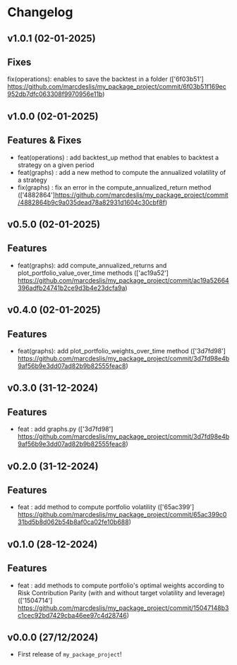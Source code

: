 # Changelog

<!--next-version-placeholder-->

## v1.0.1 (02-01-2025)

## Fixes
fix(operations): enables to save the backtest in a folder (['6f03b51'] https://github.com/marcdeslis/my_package_project/commit/6f03b51f169ec952db7dfc063308f9970956e11b)

## v1.0.0 (02-01-2025)

## Features & Fixes
* feat(operations) : add backtest_up method that enables to backtest a strategy on a given period
* feat(graphs) : add a new method to compute the annualized volatility of a strategy
* fix(graphs) : fix an error in the compute_annualized_return method 
(['4882864']https://github.com/marcdeslis/my_package_project/commit/4882864b9c9a035dead78a82931d1604c30cbf8f)



## v0.5.0 (02-01-2025)

## Features 
* feat(graphs): add compute_annualized_returns and plot_portfolio_value_over_time methods (['ac19a52'] https://github.com/marcdeslis/my_package_project/commit/ac19a52664396adfb24741b2ce9d3b4e23dcfa9a)


## v0.4.0 (02-01-2025)

## Features 
* feat(graphs): add plot_portfolio_weights_over_time method (['3d7fd98'] https://github.com/marcdeslis/my_package_project/commit/3d7fd98e4b9af56b9e3dd07ad82b9b82555feac8)


## v0.3.0 (31-12-2024)

## Features 

* feat : add graphs.py  (['3d7fd98'] https://github.com/marcdeslis/my_package_project/commit/3d7fd98e4b9af56b9e3dd07ad82b9b82555feac8)


## v0.2.0 (31-12-2024)

## Features 

* feat : add method to compute portfolio volatility (['65ac399'] https://github.com/marcdeslis/my_package_project/commit/65ac399c031bd5b8d062b54b8af0ca02fe10b688)


## v0.1.0 (28-12-2024)

## Features 

* feat : add methods to compute portfolio's optimal weights according to Risk Contribution Parity (with and without target volatility and leverage) (['1504714'] https://github.com/marcdeslis/my_package_project/commit/15047148b3c1cec92bd7429cba46ee97c4d28746)


## v0.0.0 (27/12/2024)

- First release of `my_package_project`!